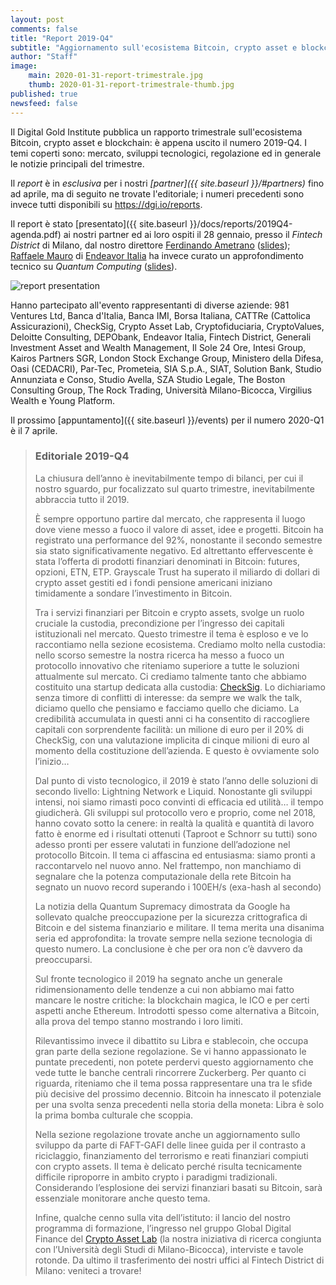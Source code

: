 ```yaml
---
layout: post
comments: false
title: "Report 2019-Q4"
subtitle: "Aggiornamento sull'ecosistema Bitcoin, crypto asset e blockchain"
author: "Staff"
image: 
    main: 2020-01-31-report-trimestrale.jpg
    thumb: 2020-01-31-report-trimestrale-thumb.jpg
published: true
newsfeed: false
---
```


Il Digital Gold Institute pubblica un rapporto trimestrale
sull'ecosistema Bitcoin, crypto asset e blockchain:
è appena uscito il numero 2019-Q4.
I temi coperti sono: mercato, sviluppi tecnologici,
regolazione ed in generale le notizie principali del trimestre.

Il _report_ è in *esclusiva* per i nostri
_[partner]({{ site.baseurl }}/#partners)_
fino ad aprile,
ma di seguito ne trovate l'editoriale;
i numeri precedenti sono invece tutti
disponibili su <https://dgi.io/reports>.

Il report è stato
[presentato]({{ site.baseurl }}/docs/reports/2019Q4-agenda.pdf)
ai nostri partner ed ai loro ospiti
il 28 gennaio,
presso il *Fintech District* di Milano,
dal nostro direttore [Ferdinando Ametrano](http://www.ametrano.net)
([slides]({{site.baseurl}}/docs/reports/2019Q4-presentation.pdf));
[Raffaele Mauro](https://www.linkedin.com/in/raffaelemauro)
di [Endeavor Italia](https://endeavoritaly.org)
ha invece curato un approfondimento tecnico su _Quantum Computing_
([slides]({{site.baseurl}}/docs/reports/2019Q4-quantumcumputing.pdf)).

![report presentation](https://dgi.io/img/posts/2020-01-31-report-trimestrale-presentazione.jpg)

Hanno partecipato all'evento rappresentanti di diverse aziende:
981 Ventures Ltd,
Banca d'Italia,
Banca IMI,
Borsa Italiana,
CATTRe (Cattolica Assicurazioni),
CheckSig,
Crypto Asset Lab,
Cryptofiduciaria,
CryptoValues,
Deloitte Consulting,
DEPObank,
Endeavor Italia,
Fintech District,
Generali Investment Asset and Wealth Management,
Il Sole 24 Ore,
Intesi Group,
Kairos Partners SGR,
London Stock Exchange Group,
Ministero della Difesa,
Oasi (CEDACRI),
Par-Tec,
Prometeia,
SIA S.p.A.,
SIAT,
Solution Bank,
Studio Annunziata e Conso,
Studio Avella,
SZA Studio Legale,
The Boston Consulting Group,
The Rock Trading,
Università Milano-Bicocca,
Virgilius Wealth e
Young Platform.

Il prossimo [appuntamento]({{ site.baseurl }}/events) per il numero 2020-Q1 è il 7 aprile.

> ### Editoriale 2019-Q4
>
>La chiusura dell’anno è inevitabilmente tempo di bilanci, per cui il nostro sguardo, pur focalizzato sul quarto trimestre, inevitabilmente abbraccia tutto il 2019.
>
>È sempre opportuno partire dal mercato, che rappresenta il luogo dove viene messo a fuoco il valore di asset, idee e progetti. Bitcoin ha registrato una performance del 92%, nonostante il secondo semestre sia stato significativamente negativo. Ed altrettanto effervescente è stata l’offerta di prodotti finanziari denominati in Bitcoin: futures, opzioni, ETN, ETP. Grayscale Trust ha superato il miliardo di dollari di crypto asset gestiti ed i fondi pensione americani iniziano timidamente a sondare l’investimento in Bitcoin.
>
>Tra i servizi finanziari per Bitcoin e crypto assets, svolge un ruolo cruciale la custodia, precondizione per l’ingresso dei capitali istituzionali nel mercato. Questo trimestre il tema è esploso e ve lo raccontiamo nella sezione ecosistema. Crediamo molto nella custodia: nello scorso semestre la nostra ricerca ha messo a fuoco un protocollo innovativo che riteniamo superiore a tutte le soluzioni attualmente sul mercato. Ci crediamo talmente tanto che abbiamo costituito una startup dedicata alla custodia: [CheckSig](https://checksig.io). Lo dichiariamo senza timore di conflitti di interesse: da sempre we walk the talk, diciamo quello che pensiamo e facciamo quello che diciamo. La credibilità accumulata in questi anni ci ha consentito di raccogliere capitali con sorprendente facilità: un milione di euro per il 20% di CheckSig, con una valutazione implicita di cinque milioni di euro al momento della costituzione dell’azienda. E questo è ovviamente solo l’inizio…
>
>Dal punto di visto tecnologico, il 2019 è stato l’anno delle soluzioni di secondo livello: Lightning Network e Liquid. Nonostante gli sviluppi intensi, noi siamo rimasti poco convinti di efficacia ed utilità… il tempo giudicherà. Gli sviluppi sul protocollo vero e proprio, come nel 2018, hanno covato sotto la cenere: in realtà la qualità e quantità di lavoro fatto è enorme ed i risultati ottenuti (Taproot e Schnorr su tutti) sono adesso pronti per essere valutati in funzione dell’adozione nel protocollo Bitcoin. Il tema ci affascina ed entusiasma: siamo pronti a raccontarvelo nel nuovo anno. Nel frattempo, non manchiamo di segnalare che la potenza computazionale della rete Bitcoin ha segnato un nuovo record superando i 100EH/s (exa-hash al secondo)
>
>La notizia della Quantum Supremacy dimostrata da Google ha sollevato qualche preoccupazione per la sicurezza crittografica di Bitcoin e del sistema finanziario e militare. Il tema merita una disanima seria ed approfondita: la trovate sempre nella sezione tecnologia di questo numero. La conclusione è che per ora non c’è davvero da preoccuparsi.
>
>Sul fronte tecnologico il 2019 ha segnato anche un generale ridimensionamento delle tendenze a cui non abbiamo mai fatto mancare le nostre critiche: la blockchain magica, le ICO e per certi aspetti anche Ethereum. Introdotti spesso come alternativa a Bitcoin, alla prova del tempo stanno mostrando i loro limiti.
>
>Rilevantissimo invece il dibattito su Libra e stablecoin, che occupa gran parte della sezione regolazione. Se vi hanno appassionato le puntate precedenti, non potete perdervi questo aggiornamento che vede tutte le banche centrali rincorrere Zuckerberg. Per quanto ci riguarda, riteniamo che il tema possa rappresentare una tra le sfide più decisive del prossimo decennio. Bitcoin ha innescato il potenziale per una svolta senza precedenti nella storia della moneta: Libra è solo la prima bomba culturale che scoppia.
>
>Nella sezione regolazione trovate anche un aggiornamento sullo sviluppo da parte di FAFT-GAFI delle linee guida per il contrasto a riciclaggio, finanziamento del terrorismo e reati finanziari compiuti con crypto assets. Il tema è delicato perché risulta tecnicamente difficile riproporre in ambito crypto i paradigmi tradizionali. Considerando l’esplosione dei servizi finanziari basati su Bitcoin, sarà essenziale monitorare anche questo tema.
>
>Infine, qualche cenno sulla vita dell’istituto: il lancio del nostro programma di formazione, l’ingresso nel gruppo Global Digital Finance del [Crypto Asset Lab](https://cryptoassetlab.diseade.unimib.it) (la nostra iniziativa di ricerca congiunta con l’Università degli Studi di Milano-Bicocca), interviste e tavole rotonde. Da ultimo il trasferimento dei nostri uffici al Fintech District di Milano: veniteci a trovare!
